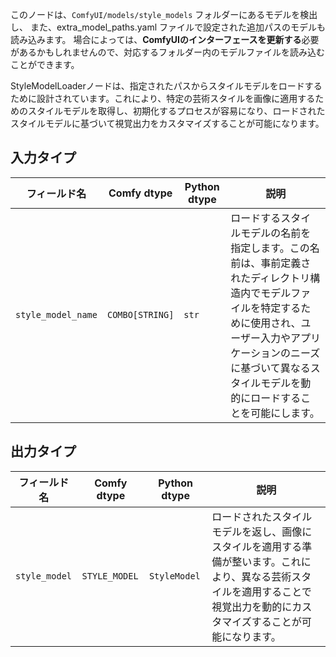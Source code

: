 このノードは、`ComfyUI/models/style_models` フォルダーにあるモデルを検出し、
また、extra_model_paths.yaml ファイルで設定された追加パスのモデルも読み込みます。
場合によっては、**ComfyUIのインターフェースを更新する**必要があるかもしれませんので、対応するフォルダー内のモデルファイルを読み込むことができます。


StyleModelLoaderノードは、指定されたパスからスタイルモデルをロードするために設計されています。これにより、特定の芸術スタイルを画像に適用するためのスタイルモデルを取得し、初期化するプロセスが容易になり、ロードされたスタイルモデルに基づいて視覚出力をカスタマイズすることが可能になります。
## 入力タイプ

| フィールド名          | Comfy dtype     | Python dtype | 説明                                                                                   |
|----------------------|-----------------|--------------|---------------------------------------------------------------------------------------|
| `style_model_name`   | `COMBO[STRING]` | `str`        | ロードするスタイルモデルの名前を指定します。この名前は、事前定義されたディレクトリ構造内でモデルファイルを特定するために使用され、ユーザー入力やアプリケーションのニーズに基づいて異なるスタイルモデルを動的にロードすることを可能にします。 |

## 出力タイプ

| フィールド名     | Comfy dtype   | Python dtype  | 説明                                                                                   |
|-----------------|---------------|---------------|---------------------------------------------------------------------------------------|
| `style_model`   | `STYLE_MODEL` | `StyleModel`  | ロードされたスタイルモデルを返し、画像にスタイルを適用する準備が整います。これにより、異なる芸術スタイルを適用することで視覚出力を動的にカスタマイズすることが可能になります。 |
